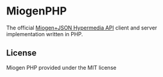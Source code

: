MiogenPHP
=========

The official [Miogen+JSON Hypermedia API](https://github.com/medatech/Miogen-Hypermedia-Type) client and server implementation written in PHP.

License
-------

Miogen PHP provided under the MIT license